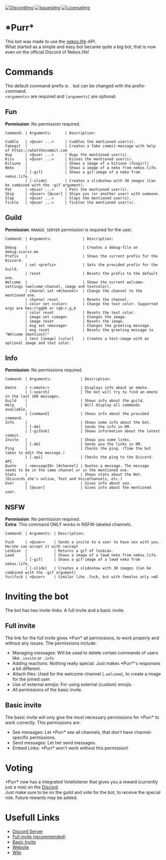 [DiscordImg]: https://img.shields.io/discord/423771795523371019.svg?colorB=%237289DA
[Discord]: https://discord.gg/NB7AFqn
[IssuesImg]: https://img.shields.io/github/issues/Andre601/PurrBot.svg
[Issues]: https://github.com/Andre601/PurrBot/issues
[LicenseImg]: https://img.shields.io/github/license/Andre601/PurrBot.svg
[License]: https://github.com/Andre601/PurrBot/blob/master/LICENSE
[Full invite (recommended)]: https://discordapp.com/oauth2/authorize?client_id=425382319449309197&permissions=322624&scope=bot
[Basic invite]: https://discordapp.com/oauth2/authorize?client_id=425382319449309197&permissions=19456&scope=bot
[Website]: https://purrbot.site
[Wiki]: https://github.com/Andre601/PurrBot/wiki

[![DiscordImg]][Discord] [![IssuesImg]][Issues] [![LicenseImg]][License]

# \*Purr*
This bot was made to use the [nekos.life](https://nekos.life)-API.  
What started as a simple and easy bot became quite a big bot, that is now even on the official Discord of Nekos.life!

# Commands
The default command-prefix is `.` but can be changed with the prefix-command.  
`<arguments>` are required and `[arguments]` are optional.

## Fun
**Permission**: No permission required.
```
Command: | Arguments:      | Description:

Cuddle   | <@user ...>     | Cuddles the mentioned user(s).
Fakegit  |                 | Creates a fake commit-message with help of https://whatthecommit.com
Hug      | <@user ...>     | Hugs the mentioned user(s).
Kiss     | <@user ...>     | Kisses the mentioned user(s).
Kitsune  |                 | Shows a image of a kitsune (foxgirl)
Neko     |                 | Shows a image of a neko from nekos.life.
         | [-gif]          | Shows a gif-image of a neko from nekos.life.
         | [-slide]        | Creates a slideshow with 30 images (Can be combined with the -gif argument).
Pat      | <@user ...>     | Pats the mentioned user(s).
Ship     | <@user> [@user] | Ships you (or another user) with someone.
Slap     | <@user ...>     | Slaps the mentioned user(s).
Tickle   | <@user ...>     | Tickles the mentioned user(s).
```

## Guild
**Permission**: `MANAGE_SERVER` permission is required for the user.
```
Command: | Arguments:              | Description:

Debug    |                         | Creates a debug-file on debug.scarsz.me
Prefix   |                         | Shows the current prefix for the Discord.
         | set <prefix>            | Sets the provided prefix for the Guild.
         | reset                   | Resets the prefix to the default one.
Welcome  |                         | Shows the current welcome-settings (welcome-channel, image and textcolor).
         | channel set <#channel>  | Change the channel to the mentioned one.
         | channel reset           | Resets the channel.
         | color set <color>       | Change the text color. Supported args are hex:rrggbb or rgb:r,g,b
         | color reset             | Resets the text color.
         | image set <image>       | Changes the image.
         | image reset             | Resets the image.
         | msg set <message>       | Changes the greeting message.
         | msg reset               | Resets the greeting message to "Welcome {mention}!"
         | test [image] [color]    | Creates a test-image with an optional image and text color.
```

## Info
**Permission**: No permissions required.
```
Command: | Arguments:             | Description:

Emote    | <:emote:>              | Displays info about an emote.
         | [-search]              | The bot will try to find an emote in the last 100 messages.
Guild    |                        | Shows info about the guild.
Help     |                        | Will display all commands available.
         | [command]              | Shows info about the provided command.
Info     |                        | Shows some info about the bot.
         | [-dm]                  | Sends the info in DM.
         | [-github]              | Shows information about the latest commit.
Invite   |                        | Shows you some links.
         | [-dm]                  | Sends you the links in DM.
Ping     |                        | Checks the ping. (Time the bot takes to edit the message.)
         | [-api]                 | Checks the ping to the Discord-API.
Quote    | <messageID> [#channel] | Quotes a message. The message needs to be in the same channel or in the mentioned one.
Stats    |                        | Shows stats about the Bot. (Discords she's online, Text and VoiceChannels, etc.)
User     |                        | Gives info about you.
         | [@user]                | Gives info about the mentioned user.
```

## NSFW
**Permission**: No permission required.  
**Extra**: This command ONLY works in NSFW-labeled channels.
```
Command: | Arguments: | Description:

Fuck     | <@user>    | Sends a invite to a user to have sex with you. He/she can accept it with >accept
Lesbian  |            | Returns a gif of lesbian.
Lewd     |            | Shows a image of a lewd neko from nekos.life.
         | [-gif]     | Shows a gif-image of a lewd neko from nekos.life.
         | [-slide]   | Creates a slideshow with 30 images (Can be combined with the -gif argument)
Yurifuck | <@user>    | Similar like .fuck, but with females only >wO
```

# Inviting the bot
The bot has two invite-links: A full invite and a basic invite.

## Full invite
The link for the full invite gives \*Purr* all permissions, to work properly and without any issues.
The permissions include:
* Managing messages: Will be used to delete certain commands of users like `.invite` or `.info`
* Adding reactions: Nothing really special. Just makes \*Purr*'s responses a bit different.
* Attach files: Used for the welcome-channel (`.welcome`), to create a image for the joined user.
* Use of external emojis: For using external (custom) emojis.
* All permissions of the basic invite.

## Basic invite
The basic invite will only give the most necessary permissions for \*Purr* to work correctly.
This permissions are:
* See messages: Let \*Purr* see all channels, that don't have channel-specific permissions.
* Send messages: Let her send messages.
* Embed Links: \*Purr* won't work without this permission!

# Voting
\*Purr* now has a integrated Votelistener that gives you a reward (currently just a role) on the [Discord].    
Just make sure to be on the guild and vote for the bot, to receive the special role.
Future rewards may be added.

# Usefull Links
* [Discord Server][Discord]
* [Full invite (recommended)]
* [Basic Invite]
* [Website]
* [Wiki]
